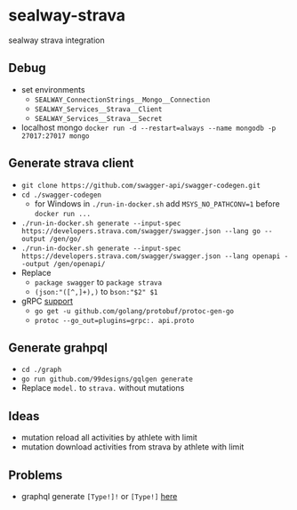 # sealway-strava
sealway strava integration

## Debug

- set environments
  - `SEALWAY_ConnectionStrings__Mongo__Connection`
  - `SEALWAY_Services__Strava__Client`
  - `SEALWAY_Services__Strava__Secret`
- localhost mongo `docker run -d --restart=always --name mongodb -p 27017:27017 mongo`

## Generate strava client

- ```git clone https://github.com/swagger-api/swagger-codegen.git```
- ```cd ./swagger-codegen```
  - for Windows in `./run-in-docker.sh` add `MSYS_NO_PATHCONV=1` before `docker run ...`
- ```./run-in-docker.sh generate --input-spec https://developers.strava.com/swagger/swagger.json --lang go --output /gen/go/```
- ```./run-in-docker.sh generate --input-spec https://developers.strava.com/swagger/swagger.json --lang openapi --output /gen/openapi/```
- Replace
    - ```package swagger``` to ```package strava```
    - ```(json:"([^,]+),)``` to ```bson:"$2" $1```
- gRPC [support](https://ednsquare.com/story/build-simple-api-with-grpc-protobuf-and-golang------kuxI0H)
    - ```go get -u github.com/golang/protobuf/protoc-gen-go```
    - ```protoc --go_out=plugins=grpc:. api.proto```

## Generate grahpql

- `cd ./graph`
- `go run github.com/99designs/gqlgen generate`
- Replace `model.` to `strava.` without mutations

## Ideas

- mutation reload all activities by athlete with limit
- mutation download activities from strava by athlete with limit

## Problems

- graphql generate `[Type!]!` or `[Type!]` [here](https://github.com/graph-gophers/graphql-go/issues/78#issue-220709670)